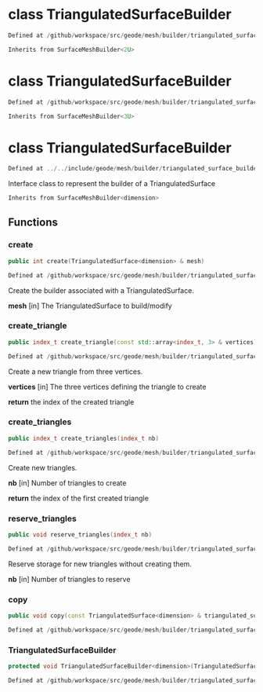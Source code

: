 # class TriangulatedSurfaceBuilder

```cpp
Defined at /github/workspace/src/geode/mesh/builder/triangulated_surface_builder.cpp#121
```

```cpp
Inherits from SurfaceMeshBuilder<2U>
```



# class TriangulatedSurfaceBuilder

```cpp
Defined at /github/workspace/src/geode/mesh/builder/triangulated_surface_builder.cpp#122
```

```cpp
Inherits from SurfaceMeshBuilder<3U>
```



# class TriangulatedSurfaceBuilder

```cpp
Defined at ../../include/geode/mesh/builder/triangulated_surface_builder.h#43
```

 Interface class to represent the builder of a TriangulatedSurface



```cpp
Inherits from SurfaceMeshBuilder<dimension>
```



## Functions

### create

```cpp
public int create(TriangulatedSurface<dimension> & mesh)
```

```cpp
Defined at /github/workspace/src/geode/mesh/builder/triangulated_surface_builder.cpp#43
```

 Create the builder associated with a TriangulatedSurface.

**mesh** [in] The TriangulatedSurface to build/modify

### create_triangle

```cpp
public index_t create_triangle(const std::array<index_t, 3> & vertices)
```

```cpp
Defined at /github/workspace/src/geode/mesh/builder/triangulated_surface_builder.cpp#64
```

 Create a new triangle from three vertices.

**vertices** [in] The three vertices defining the triangle to create

**return** the index of the created triangle

### create_triangles

```cpp
public index_t create_triangles(index_t nb)
```

```cpp
Defined at /github/workspace/src/geode/mesh/builder/triangulated_surface_builder.cpp#90
```

 Create new triangles.

**nb** [in] Number of triangles to create

**return** the index of the first created triangle

### reserve_triangles

```cpp
public void reserve_triangles(index_t nb)
```

```cpp
Defined at /github/workspace/src/geode/mesh/builder/triangulated_surface_builder.cpp#101
```

 Reserve storage for new triangles without creating them.

**nb** [in] Number of triangles to reserve

### copy

```cpp
public void copy(const TriangulatedSurface<dimension> & triangulated_surface)
```

```cpp
Defined at /github/workspace/src/geode/mesh/builder/triangulated_surface_builder.cpp#110
```

### TriangulatedSurfaceBuilder

```cpp
protected void TriangulatedSurfaceBuilder<dimension>(TriangulatedSurface<dimension> & mesh)
```

```cpp
Defined at /github/workspace/src/geode/mesh/builder/triangulated_surface_builder.cpp#36
```



